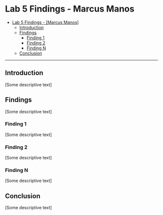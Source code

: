 # Lab 5 Findings - Marcus Manos

- [Lab 5 Findings - [Marcus Manos]](#lab-5-findings---your-name)
  - [Introduction](#introduction)
  - [Findings](#findings)
    - [Finding 1](#finding-1)
    - [Finding 2](#finding-2)
    - [Finding N](#finding-n)
  - [Conclusion](#conclusion)

---

## Introduction

[Some descriptive text]

## Findings

[Some descriptive text]

### Finding 1

[Some descriptive text]

### Finding 2

[Some descriptive text]

### Finding N

[Some descriptive text]

## Conclusion

[Some descriptive text]
